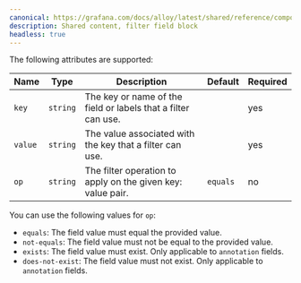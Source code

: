 ```yaml
---
canonical: https://grafana.com/docs/alloy/latest/shared/reference/components/filter-field-block/
description: Shared content, filter field block
headless: true
---
```


The following attributes are supported:

| Name    | Type     | Description                                                   | Default  | Required |
| ------- | -------- | ------------------------------------------------------------- | -------- | -------- |
| `key`   | `string` | The key or name of the field or labels that a filter can use. |          | yes      |
| `value` | `string` | The value associated with the key that a filter can use.      |          | yes      |
| `op`    | `string` | The filter operation to apply on the given key: value pair.   | `equals` | no       |

You can use the following values for `op`:

* `equals`: The field value must equal the provided value.
* `not-equals`: The field value must not be equal to the provided value.
* `exists`: The field value must exist. Only applicable to `annotation` fields.
* `does-not-exist`: The field value must not exist. Only applicable to `annotation` fields.
